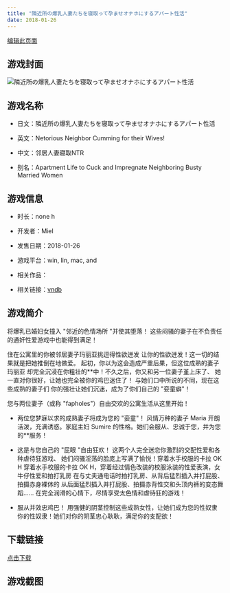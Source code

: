 ```yaml
---
title: "隣近所の爆乳人妻たちを寝取って孕ませオナホにするアパート性活"
date: 2018-01-26
---
```

[编辑此页面](https://github.com/ACG-3/ADV3-source/blob/main/source/_posts/games/%E9%9A%A3%E8%BF%91%E6%89%80%E3%81%AE%E7%88%86%E4%B9%B3%E4%BA%BA%E5%A6%BB%E3%81%9F%E3%81%A1%E3%82%92%E5%AF%9D%E5%8F%96%E3%81%A3%E3%81%A6%E5%AD%95%E3%81%BE%E3%81%9B%E3%82%AA%E3%83%8A%E3%83%9B%E3%81%AB%E3%81%99%E3%82%8B%E3%82%A2%E3%83%91%E3%83%BC%E3%83%88%E6%80%A7%E6%B4%BB.md)

## 游戏封面

![隣近所の爆乳人妻たちを寝取って孕ませオナホにするアパート性活](https%3A//pan.timero.xyz/onedrive/img_lib_001/%E9%9A%A3%E8%BF%91%E6%89%80%E3%81%AE%E7%88%86%E4%B9%B3%E4%BA%BA%E5%A6%BB%E3%81%9F%E3%81%A1%E3%82%92%E5%AF%9D%E5%8F%96%E3%81%A3%E3%81%A6%E5%AD%95%E3%81%BE%E3%81%9B%E3%82%AA%E3%83%8A%E3%83%9B%E3%81%AB%E3%81%99%E3%82%8B%E3%82%A2%E3%83%91%E3%83%BC%E3%83%88%E6%80%A7%E6%B4%BB_cover.avif)


## 游戏名称

- 日文：隣近所の爆乳人妻たちを寝取って孕ませオナホにするアパート性活
- 英文：Netorious Neighbor Cumming for their Wives!
- 中文：邻居人妻寢取NTR

- 别名：Apartment Life to Cuck and Impregnate Neighboring Busty Married Women


## 游戏信息

- 时长：none h
- 开发者：Miel
- 发售日期：2018-01-26
- 游戏平台：win, lin, mac, and
- 相关作品：

- 相关链接：[vndb](https://vndb.org/v22469)


## 游戏简介

将爆乳已婚妇女撞入 "邻近的色情场所 "并使其堕落！
这些闷骚的妻子在不负责任的通奸性爱游戏中也能得到满足！

住在公寓里的你被邻居妻子玛丽亚挑逗得性欲迸发
让你的性欲迸发！这一切的结果就是把她推倒在地做爱。
起初，你以为这会造成严重后果，但这位成熟的妻子玛丽亚
却完全沉浸在你粗壮的**中！不久之后，你又和另一位妻子堇上床了、
她一直对你很好，让她也完全被你的鸡巴迷住了！
与她们口中所说的不同，现在这些成熟的妻子们
你的强壮让她们沉迷，成为了你们自己的 "娈童癖"！

您与两位妻子（或称 "fapholes"）自由交欢的公寓生活从这里开始！

* 两位您梦寐以求的成熟妻子将成为您的 "娈童"！
风情万种的妻子 Maria 开朗活泼，充满诱惑。家庭主妇 Sumire
的性格。她们会服从、忠诚于您，并为您的**服务！

* 这是与您自己的 "屁眼 "自由狂欢！
这两个人完全迷恋你激烈的交配性爱和各种虐待狂游戏、
她们闷骚淫荡的脸庞上写满了愉悦！穿着水手校服的卡拉 OK H
穿着水手校服的卡拉 OK H，穿着经过情色改装的校服泳装的性爱表演，女牛仔性爱和拍打乳房
在与丈夫通电话时拍打乳房、从背后猛烈插入并打屁股、拍摄赤身裸体的
从后面猛烈插入并打屁股、拍摄赤背性交和头顶内裤的变态舞蹈......
在完全润滑的心情下，尽情享受太色情和虐待狂的游戏！

* 服从并效忠鸡巴！
用强健的阴茎控制这些成熟女性，让她们成为您的性奴隶
你的性奴隶！她们对你的阴茎忠心耿耿，满足你的支配欲！



## 下载链接

[点击下载](https://pan.timero.xyz/onedrive/adv_lib_001/%E9%9A%A3%E8%BF%91%E6%89%80%E3%81%AE%E7%88%86%E4%B9%B3%E4%BA%BA%E5%A6%BB%E3%81%9F%E3%81%A1%E3%82%92%E5%AF%9D%E5%8F%96%E3%81%A3%E3%81%A6%E5%AD%95%E3%81%BE%E3%81%9B%E3%82%AA%E3%83%8A%E3%83%9B%E3%81%AB%E3%81%99%E3%82%8B%E3%82%A2%E3%83%91%E3%83%BC%E3%83%88%E6%80%A7%E6%B4%BB)


## 游戏截图



